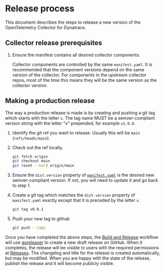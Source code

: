 # Release process

This document describes the steps to release a new version of the OpenTelemetry Collector for Dynatrace.

## Collector release prerequisites

1. Ensure the manifest contains all desired collector components.

   Collector components are controlled by the same `manifest.yaml`.
   It is recommended that the component versions depend on the same version of the collector.
   For components in the upstream collector repos, most of the time this means they will be the same version as the collector version.

## Making a production release

The way a production release is made is by creating and pushing a git tag which starts with the letter `v`.
The tag name MUST be a semver-compliant version string with the letter "v" prepended, for example `v1.0.0`.

1. Identify the git ref you want to release.
   Usually this will be `main` (`refs/heads/main`).
2. Check out the ref locally.

   ```sh
   git fetch origin
   git checkout main
   git reset --hard origin/main
   ```

3. Ensure the `dist.version` property of [`manifest.yaml`](../manifest.yaml) is the desired new semver-compliant version.
   If not, you will need to update it and go back to step 1.
4. Create a git tag which matches the `dist.version` property of `manifest.yaml` exactly except that it is preceded by the letter `v`.

   ```sh
   git tag v0.0.1
   ```

5. Push your new tag to github

   ```sh
   git push --tags
   ```

Once you have completed the above steps, the [Build and Release](../.github/workflows/release.yaml) workflow will use [goreleaser](https://goreleaser.com) to create a new draft release on GitHub. When it completes, the release will be visible to users with the required permissions at [Releases](https://github.com/Dynatrace/dynatrace-otel-collector/releases). The changelog and title for the release is created automatically, but may be modified. When you are happy with the state of the release, publish the release and it will become publicly visible.
